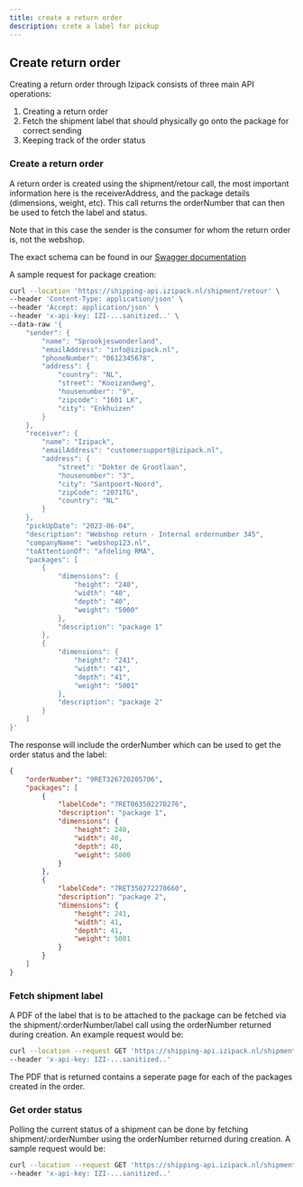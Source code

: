 ```yaml
---
title: create a return order
description: crete a label for pickup
---
```


## Create return order

Creating a return order through Izipack consists of three main API operations:
1. Creating a return order
2. Fetch the shipment label that should physically go onto the package for correct sending
3. Keeping track of the order status

### Create a return order

A return order is created using the shipment/retour call, the most important information here is the receiverAddress, and the package details (dimensions, weight, etc). This call returns the orderNumber that can then be used to fetch the label and status.

Note that in this case the sender is the consumer for whom the return order is, not the webshop.

The exact schema can be found in our [Swagger documentation](https://shipping-api.izipack.nl/index.html)

A sample request for package creation:
```bash
curl --location 'https://shipping-api.izipack.nl/shipment/retour' \
--header 'Content-Type: application/json' \
--header 'Accept: application/json' \
--header 'x-api-key: IZI-...sanitized..' \
--data-raw '{
    "sender": {
        "name": "Sprookjeswonderland",
        "emailAddress": "info@izipack.nl",
        "phoneNumber": "0612345678",
        "address": {
            "country": "NL",
            "street": "Kooizandweg",
            "housenumber": "9",
            "zipcode": "1601 LK",
            "city": "Enkhuizen"
        }
    },
    "receiver": {
        "name": "Izipack",
        "emailAddress": "customersupport@izipack.nl",
        "address": {
            "street": "Dokter de Grootlaan",
            "housenumber": "3",
            "city": "Santpoort-Noord",
            "zipCode": "2071TG",
            "country": "NL"
        }
    },
    "pickUpDate": "2023-06-04",
    "description": "Webshop return - Internal ordernumber 345",
    "companyName": "webshop123.nl",
    "toAttentionOf": "afdeling RMA",
    "packages": [
        {
            "dimensions": {
                "height": "240",
                "width": "40",
                "depth": "40",
                "weight": "5000"
            },
            "description": "package 1"
        },
        {
            "dimensions": {
                "height": "241",
                "width": "41",
                "depth": "41",
                "weight": "5001"
            },
            "description": "package 2"
        }
    ]
}'
```
The response will include the orderNumber which can be used to get the order status and the label:
```json
{
    "orderNumber": "9RET326720205706",
    "packages": [
        {
            "labelCode": "7RET063502270276",
            "description": "package 1",
            "dimensions": {
                "height": 240,
                "width": 40,
                "depth": 40,
                "weight": 5000
            }
        },
        {
            "labelCode": "7RET350272270660",
            "description": "package 2",
            "dimensions": {
                "height": 241,
                "width": 41,
                "depth": 41,
                "weight": 5001
            }
        }
    ]
}
```

### Fetch shipment label

A PDF of the label that is to be attached to the package can be fetched via the shipment/:orderNumber/label call using the orderNumber returned during creation. An example request would be:

```bash
curl --location --request GET 'https://shipping-api.izipack.nl/shipment/{orderNumber}/label' \
--header 'x-api-key: IZI-...sanitized..'
```

The PDF that is returned contains a seperate page for each of the packages created in the order.

### Get order status

Polling the current status of a shipment can be done by fetching shipment/:orderNumber using the orderNumber returned during creation. A sample request would be:

```bash
curl --location --request GET 'https://shipping-api.izipack.nl/shipment/{orderNumber}' \
--header 'x-api-key: IZI-...sanitized..'
```
